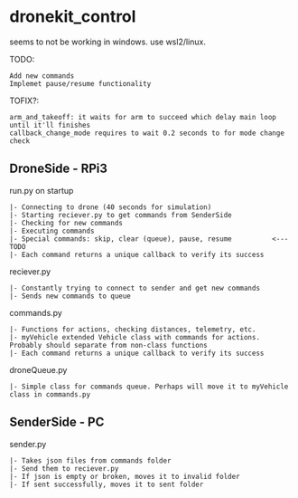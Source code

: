 # dronekit_control

seems to not be working in windows. use wsl2/linux.

TODO:
```
Add new commands
Implemet pause/resume functionality
```

TOFIX?:
```
arm_and_takeoff: it waits for arm to succeed which delay main loop until it'll finishes
callback_change_mode requires to wait 0.2 seconds to for mode change check
```

## DroneSide - RPi3 

run.py on startup
```
|- Connecting to drone (40 seconds for simulation)
|- Starting reciever.py to get commands from SenderSide
|- Checking for new commands 
|- Executing commands 
|- Special commands: skip, clear (queue), pause, resume          <--- TODO
|- Each command returns a unique callback to verify its success
```

reciever.py
```
|- Constantly trying to connect to sender and get new commands
|- Sends new commands to queue
```

commands.py
```
|- Functions for actions, checking distances, telemetry, etc.
|- myVehicle extended Vehicle class with commands for actions. Probably should separate from non-class functions  
|- Each command returns a unique callback to verify its success
```

droneQueue.py
```
|- Simple class for commands queue. Perhaps will move it to myVehicle class in commands.py
```

## SenderSide - PC                             

sender.py
```
|- Takes json files from commands folder
|- Send them to reciever.py
|- If json is empty or broken, moves it to invalid folder
|- If sent successfully, moves it to sent folder
```
